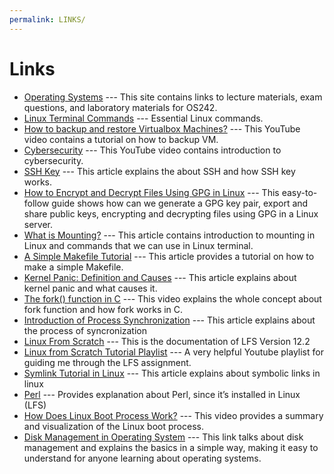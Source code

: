 ```yaml
---
permalink: LINKS/
---
```


# Links

* [Operating Systems](https://os.vlsm.org/) ---
  This site contains links to lecture materials, exam questions, and laboratory materials for OS242.
* [Linux Terminal Commands](https://www.hostinger.com/tutorials/linux-commands) ---
  Essential Linux commands.
* [How to backup and restore Virtualbox Machines?](https://www.youtube.com/watch?v=HkGJr5BJg5g) ---
  This YouTube video contains a tutorial on how to backup VM.
* [Cybersecurity](https://www.youtube.com/watch?v=bPVaOlJ6ln0) ---
  This YouTube video contains introduction to cybersecurity.
* [SSH Key](https://www.niagahoster.co.id/blog/apa-itu-ssh/) ---
  This article explains the about SSH and how SSH key works.
* [How to Encrypt and Decrypt Files Using GPG in Linux](https://www.tecmint.com/gpg-encrypt-decrypt-files/#:~:text=Encrypting%20Files%20Using%20GPG%20in%20Linux&text=To%20encrypt%20a%20plain%20text,text%20file%20to%20be%20encrypted.) ---
  This easy-to-follow guide shows how can we generate a GPG key pair, export and share public keys, encrypting and decrypting files using GPG in a Linux server.
* [What is Mounting?](https://unix.stackexchange.com/questions/3192/what-is-meant-by-mounting-a-device-in-linux) --- This article contains introduction to mounting in Linux and commands that we can use in Linux terminal.
* [A Simple Makefile Tutorial](https://www.cs.colby.edu/maxwell/courses/tutorials/maketutor/) --- This article provides a tutorial on how to make a simple Makefile.
* [Kernel Panic: Definition and Causes](https://medium.com/@redswitches/kernel-panic-definition-and-causes-9237ab9d2170) --- This article explains about kernel panic and what causes it.
* [The fork() function in C](https://www.youtube.com/watch?v=cex9XrZCU14) --- This video explains the whole concept about fork function and how fork works in C.
* [Introduction of Process Synchronization](https://www.geeksforgeeks.org/introduction-of-process-synchronization/) --- This article explains about the process of syncronization
* [Linux From Scratch](https://www.linuxfromscratch.org/lfs/view/12.2/index.html) --- This is the documentation of LFS Version 12.2
* [Linux from Scratch Tutorial Playlist](https://www.youtube.com/playlist?list=PLyc5xVO2uDsDzdT8lkx430hZ-gY69wgS3) --- A very helpful Youtube playlist for guiding me through the LFS assignment.
* [Symlink Tutorial in Linux](https://www.freecodecamp.org/news/symlink-tutorial-in-linux-how-to-create-and-remove-a-symbolic-link/) --- This article explains about symbolic links in linux
* [Perl](https://archive.flossmanuals.net/command-line/perl.html) --- Provides explanation about Perl, since it’s installed in Linux (LFS)
* [How Does Linux Boot Process Work?](https://www.youtube.com/watch?v=XpFsMB6FoOs) --- This video provides a summary and visualization of the Linux boot process.
* [Disk Management in Operating System](https://www.geeksforgeeks.org/disk-management-in-operating-system/) --- This link talks about disk management and explains the basics in a simple way, making it easy to understand for anyone learning about operating systems.

